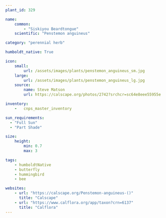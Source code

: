 ```yaml
---
plant_id: 329 

name: 
    common: 
        - "Siskiyou Beardtongue"
    scientific: "Penstemon anguineus" 

category: "perennial herb"

humboldt_native: True

icon: 
    small: 
        url: /assets/images/plants/penstemon_anguineus_sm.jpg 
    large: 
        url: /assets/images/plants/penstemon_anguineus_lg.jpg 
    source: 
        name: Steve Matson 
        url: https://calscape.org/photos/2742?srchcr=sc64e8eee55955e

inventory: 
    -   cnps_master_inventory

sun_requirements:
  - "Full Sun"
  - "Part Shade"

size:
    height: 
        min: 0.7 
        max: 3 

tags: 
    - humboldtNative
    - butterfly
    - hummingbird
    - bee

websites:
    - url: "https://calscape.org/Penstemon-anguineus-()"
      title: "Calscape"
    - url: "https://www.calflora.org/app/taxon?crn=6137"
      title: "Calflora"
---
```

